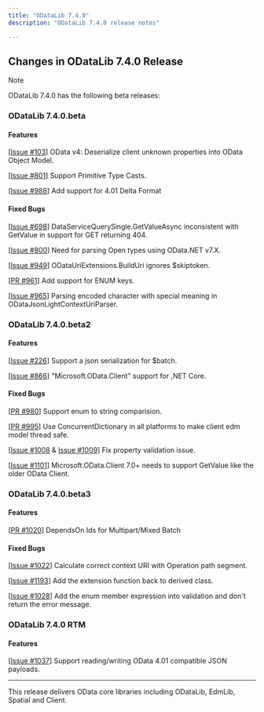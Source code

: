 ```yaml
---
title: "ODataLib 7.4.0"
description: "ODataLib 7.4.0 release notes"

---
```


## Changes in ODataLib 7.4.0 Release ##

> [!NOTE]
> ODataLib 7.4.0 has the following beta releases:

### ODataLib 7.4.0.beta

#### Features ##

[[Issue #103](https://github.com/OData/odata.net/issues/103)] OData v4: Deserialize client unknown properties into OData Object Model.

[[Issue #801](https://github.com/OData/odata.net/issues/801)] Support Primitive Type Casts.

[[Issue #988](https://github.com/OData/odata.net/issues/988)] Add support for 4.01 Delta Format

#### Fixed Bugs ##

[[Issue #698](https://github.com/OData/odata.net/issues/698)] DataServiceQuerySingle<T>.GetValueAsync inconsistent with GetValue in support for GET returning 404.

[[Issue #800](https://github.com/OData/odata.net/issues/800)] Need for parsing Open types using OData.NET v7.X.

[[Issue #949](https://github.com/OData/odata.net/issues/949)] ODataUriExtensions.BuildUri ignores $skiptoken.

[[PR #961](https://github.com/OData/odata.net/pull/961)] Add support for ENUM keys.

[[Issue #965](https://github.com/OData/odata.net/issues/965)] Parsing encoded character with special meaning in ODataJsonLightContextUriParser.


### ODataLib 7.4.0.beta2

#### Features ##

[[Issue #226](https://github.com/OData/odata.net/issues/226)] Support a json serialization for $batch.

[[Issue #866](https://github.com/OData/odata.net/issues/866)] "Microsoft.OData.Client" support for ,NET Core.

#### Fixed Bugs ##

[[PR #980](https://github.com/OData/odata.net/pull/980)] Support enum to string comparision.

[[PR #995](https://github.com/OData/odata.net/pull/995)] Use ConcurrentDictionary in all platforms to make client edm model thread safe.

[[Issue #1008](https://github.com/OData/odata.net/issues/1008) & [Issue #1009](https://github.com/OData/odata.net/issues/1009)] Fix property validation issue.

[[Issue #1101](https://github.com/OData/odata.net/pull/1011)] Microsoft.OData.Client 7.0+ needs to support GetValue like the older OData Client.


### ODataLib 7.4.0.beta3

#### Features ##

[[PR #1020](https://github.com/OData/odata.net/pull/1020)] DependsOn Ids for Multipart/Mixed Batch

#### Fixed Bugs ##

[[Issue #1022](https://github.com/OData/odata.net/issues/1022)] Calculate correct context URI with Operation path segment.

[[Issue #1193](https://github.com/OData/WebApi/issues/1193)] Add the extension function back to derived class.

[[Issue #1028](https://github.com/OData/odata.net/issues/1028)] Add the enum member expression into validation and don't return the error message.


### ODataLib 7.4.0 RTM

#### Features ##

[[Issue #1037](https://github.com/OData/odata.net/issues/1037)] Support reading/writing OData 4.01 compatible JSON payloads.

---

This release delivers OData core libraries including ODataLib, EdmLib, Spatial and Client.
